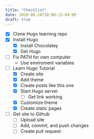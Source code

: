 ```yaml
---
title: "Checklist"
date: 2020-06-24T10:00:23-04:00
draft: true
---
```


- [x] Clone Hugo learning repo
- [x] Install Hugo
  - [x] Install Chocolatey
  - [x] Get Hugo
- [ ] Fix PATH for own computer
  - Use enviroment variables
- [ ] Learn Hugo Tutorial
  - [x] Create site
  - [x] Add theme
  - [x] Create posts like this one
  - [x] Start Hugo server
    - [ ] Get link working
  - [x] Customize theme
  - [x] Create static pages
- [ ] Get site to Github
  - [ ] Upload site
  - [ ] Add, commit, and push changes
  - [ ] Create pull request
